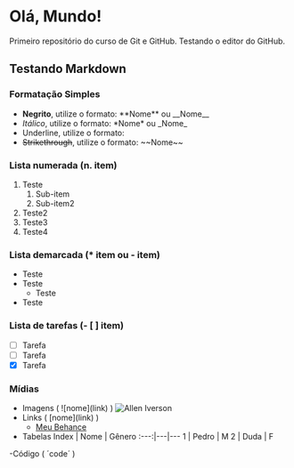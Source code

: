 # Olá, Mundo!
Primeiro repositório do curso de Git e GitHub.
Testando o editor do GitHub.

## Testando Markdown
### Formatação Simples
- **Negrito**, utilize o formato: \*\*Nome\*\* ou \_\_Nome\_\_
- _Itálico_, utilize o formato: \*Nome\* ou \_Nome\_
- Underline, utilize o formato: 
- ~~Strikethrough~~, utilize o formato: \~\~Nome\~\~

### Lista numerada (n. item)
1. Teste
    1. Sub-item
    1. Sub-item2
4. Teste2
98. Teste3
1. Teste4

### Lista demarcada (* item ou - item)
* Teste
* Teste
    * Teste
* Teste

### Lista de tarefas (- [ ] item)
- [ ] Tarefa
- [ ] Tarefa
- [x] Tarefa

### Mídias
- Imagens ( ![nome]\(link\) )
    ![Allen Iverson](https://mir-s3-cdn-cf.behance.net/projects/404/a82d3d147573485.Y3JvcCw4MDgsNjMyLDAsMA.png)
- Links ( [nome]\(link\) )
    - [Meu Behance](https://www.behance.net/pedrosenav)
- Tabelas
Index | Nome | Gênero
:---:|---|---
1 | Pedro | M
2 | Duda | F

-Código ( ´code´ )
